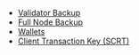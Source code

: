 - [Validator Backup](<Validator Backup d765880f.md>)
- [Full Node Backup](<Full Node Backup e70523f4.md>)
- [Wallets](<Wallets b29a293b.md>)
- [Client Transaction Key (SCRT)](<Client Transaction Key (SCRT) 2dfbc3b2.md>)
